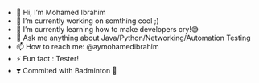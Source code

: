 - 👋 Hi, I’m Mohamed Ibrahim
- 👀 I’m currently working on somthing cool ;)
- 🌱 I’m currently learning how to make developers cry!😅
- 🧾 Ask me anything about Java/Python/Networking/Automation Testing
- 📫 How to reach me: @aymohamedibrahim
- ⚡️ Fun fact : Tester! 
- ❣️ Commited with Badminton 🏸 
